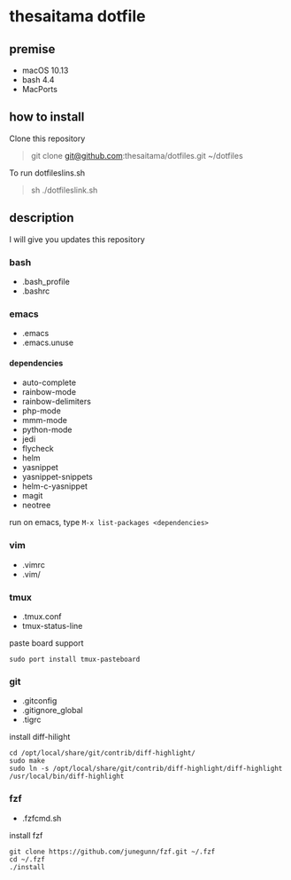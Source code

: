# thesaitama dotfile

## premise
 * macOS 10.13
 * bash 4.4
 * MacPorts

## how to install
Clone this repository
> git clone git@github.com:thesaitama/dotfiles.git ~/dotfiles

To run dotfileslins.sh
> sh ./dotfileslink.sh

## description
I will give you updates this repository

### bash
 * .bash_profile
 * .bashrc

### emacs
 * .emacs
 * .emacs.unuse

#### dependencies
 * auto-complete
 * rainbow-mode
 * rainbow-delimiters
 * php-mode
 * mmm-mode
 * python-mode
 * jedi
 * flycheck
 * helm
 * yasnippet
 * yasnippet-snippets
 * helm-c-yasnippet
 * magit
 * neotree

 run on emacs,
 type `M-x list-packages <dependencies>`

### vim
 * .vimrc
 * .vim/

### tmux
 * .tmux.conf
 * tmux-status-line

paste board support
```
sudo port install tmux-pasteboard
```

### git
 * .gitconfig
 * .gitignore_global
 * .tigrc

install diff-hilight
```
cd /opt/local/share/git/contrib/diff-highlight/
sudo make
sudo ln -s /opt/local/share/git/contrib/diff-highlight/diff-highlight /usr/local/bin/diff-highlight
```

### fzf
 * .fzfcmd.sh

install fzf
```
git clone https://github.com/junegunn/fzf.git ~/.fzf
cd ~/.fzf
./install
```

